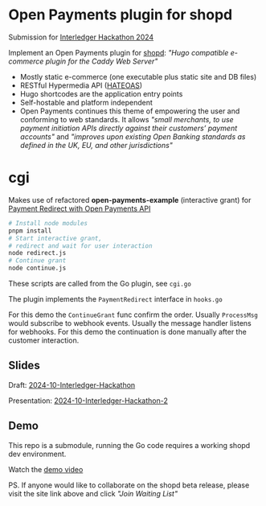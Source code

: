 # Open Payments plugin for shopd

Submission for [Interledger Hackathon 2024](https://interledger.org/summit/hackathon)

Implement an Open Payments plugin for [shopd](https://shopd.link/): *"Hugo compatible e-commerce plugin for the Caddy Web Server"*
- Mostly static e-commerce (one executable plus static site and DB files)
- RESTful Hypermedia API ([HATEOAS](https://htmx.org/))
- Hugo shortcodes are the application entry points
- Self-hostable and platform independent
- Open Payments continues this theme of empowering the user and conforming to web standards. It allows *"small merchants, to use payment initiation APIs directly against their customers’ payment accounts"* and *"improves upon existing Open Banking standards as defined in the UK, EU, and other jurisdictions"*

# cgi

Makes use of refactored **open-payments-example** (interactive grant) for [Payment Redirect with Open Payments API](https://github.com/mozey/open-payments-example)
```bash
# Install node modules
pnpm install
# Start interactive grant,
# redirect and wait for user interaction
node redirect.js
# Continue grant
node continue.js
```

These scripts are called from the Go plugin, see `cgi.go`

The plugin implements the `PaymentRedirect` interface in `hooks.go`

For this demo the `ContinueGrant` func confirm the order. Usually `ProcessMsg` would subscribe to webhook events. Usually the message handler listens for webhooks. For this demo the continuation is done manually after the customer interaction.


## Slides

Draft: [2024-10-Interledger-Hackathon](https://github.com/shopd/ih2024/blob/main/2024-10-Interledger-Hackathon.pdf)

Presentation: [2024-10-Interledger-Hackathon-2](https://github.com/shopd/ih2024/blob/main/2024-10-Interledger-Hackathon-2.pdf)


## Demo

This repo is a submodule, running the Go code requires a working shopd dev environment.

Watch the [demo video](https://youtu.be/C4_YlobWVJQ)

PS. If anyone would like to collaborate on the shopd beta release, please visit the site link above and click *"Join Waiting List"*
